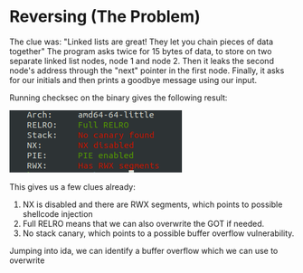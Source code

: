 # Reversing (The Problem)
The clue was: "Linked lists are great! They let you chain pieces of data together"
The program asks twice for 15 bytes of data, to store on two separate linked list nodes, node 1 and node 2. Then it leaks the second node's address through the "next" pointer in the first node.
Finally, it asks for our initials and then prints a goodbye message using our input.


Running checksec on the binary gives the following result:

![alt text](checksec.png)

This gives us a few clues already:
1. NX is disabled and there are RWX segments, which points to possible shellcode injection
2. Full RELRO means that we can also overwrite the GOT if needed.
3. No stack canary, which points to a possible buffer overflow vulnerability.

Jumping into ida, we can identify a buffer overflow which we can use to overwrite
